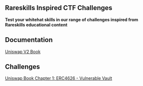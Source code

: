 ## Rareskills Inspired CTF Challenges

**Test your whitehat skills in our range of challenges inspired from Rareskills educational content**

## Documentation

[Uniswap V2 Book](https://www.rareskills.io/uniswap-v2-book)

## Challenges

[Uniswap Book Chapter 1: ERC4626 - Vulnerable Vault](https://github.com/BlockChomper/ctf-challenges/tree/master/src/ERC4626-v1)
